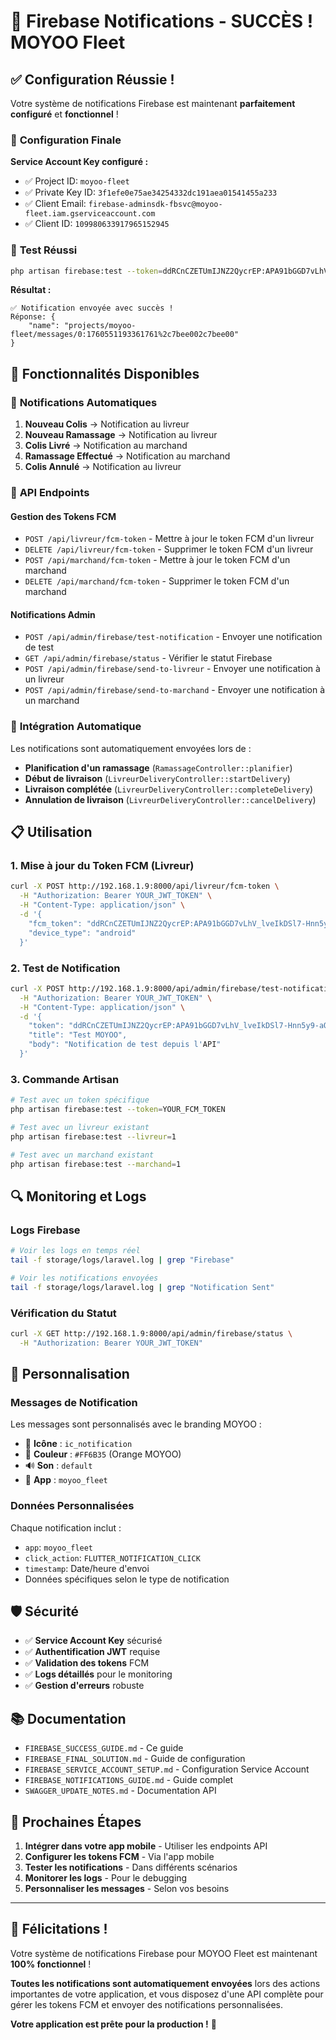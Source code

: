 # 🎉 Firebase Notifications - SUCCÈS ! MOYOO Fleet

## ✅ **Configuration Réussie !**

Votre système de notifications Firebase est maintenant **parfaitement configuré** et **fonctionnel** !

### 🔧 **Configuration Finale**

**Service Account Key configuré :**
- ✅ Project ID: `moyoo-fleet`
- ✅ Private Key ID: `3f1efe0e75ae34254332dc191aea01541455a233`
- ✅ Client Email: `firebase-adminsdk-fbsvc@moyoo-fleet.iam.gserviceaccount.com`
- ✅ Client ID: `109980633917965152945`

### 🧪 **Test Réussi**

```bash
php artisan firebase:test --token=ddRCnCZETUmIJNZ2QycrEP:APA91bGGD7vLhV_lveIkDSl7-Hnn5y9-aQIkE79Lc-ckCZl7gWiANZ_8XmnmYX4fdfkdCK1PF84RCC_keYzIsNBvC3EDn8Gxyc94JP1kmffSKxTPS1hCNhk
```

**Résultat :**
```
✅ Notification envoyée avec succès !
Réponse: {
    "name": "projects/moyoo-fleet/messages/0:1760551193361761%2c7bee002c7bee00"
}
```

## 🚀 **Fonctionnalités Disponibles**

### 📱 **Notifications Automatiques**

1. **Nouveau Colis** → Notification au livreur
2. **Nouveau Ramassage** → Notification au livreur  
3. **Colis Livré** → Notification au marchand
4. **Ramassage Effectué** → Notification au marchand
5. **Colis Annulé** → Notification au livreur

### 🔧 **API Endpoints**

#### **Gestion des Tokens FCM**
- `POST /api/livreur/fcm-token` - Mettre à jour le token FCM d'un livreur
- `DELETE /api/livreur/fcm-token` - Supprimer le token FCM d'un livreur
- `POST /api/marchand/fcm-token` - Mettre à jour le token FCM d'un marchand
- `DELETE /api/marchand/fcm-token` - Supprimer le token FCM d'un marchand

#### **Notifications Admin**
- `POST /api/admin/firebase/test-notification` - Envoyer une notification de test
- `GET /api/admin/firebase/status` - Vérifier le statut Firebase
- `POST /api/admin/firebase/send-to-livreur` - Envoyer une notification à un livreur
- `POST /api/admin/firebase/send-to-marchand` - Envoyer une notification à un marchand

### 🎯 **Intégration Automatique**

Les notifications sont automatiquement envoyées lors de :
- **Planification d'un ramassage** (`RamassageController::planifier`)
- **Début de livraison** (`LivreurDeliveryController::startDelivery`)
- **Livraison complétée** (`LivreurDeliveryController::completeDelivery`)
- **Annulation de livraison** (`LivreurDeliveryController::cancelDelivery`)

## 📋 **Utilisation**

### **1. Mise à jour du Token FCM (Livreur)**
```bash
curl -X POST http://192.168.1.9:8000/api/livreur/fcm-token \
  -H "Authorization: Bearer YOUR_JWT_TOKEN" \
  -H "Content-Type: application/json" \
  -d '{
    "fcm_token": "ddRCnCZETUmIJNZ2QycrEP:APA91bGGD7vLhV_lveIkDSl7-Hnn5y9-aQIkE79Lc-ckCZl7gWiANZ_8XmnmYX4fdfkdCK1PF84RCC_keYzIsNBvC3EDn8Gxyc94JP1kmffSKxTPS1hCNhk",
    "device_type": "android"
  }'
```

### **2. Test de Notification**
```bash
curl -X POST http://192.168.1.9:8000/api/admin/firebase/test-notification \
  -H "Authorization: Bearer YOUR_JWT_TOKEN" \
  -H "Content-Type: application/json" \
  -d '{
    "token": "ddRCnCZETUmIJNZ2QycrEP:APA91bGGD7vLhV_lveIkDSl7-Hnn5y9-aQIkE79Lc-ckCZl7gWiANZ_8XmnmYX4fdfkdCK1PF84RCC_keYzIsNBvC3EDn8Gxyc94JP1kmffSKxTPS1hCNhk",
    "title": "Test MOYOO",
    "body": "Notification de test depuis l'API"
  }'
```

### **3. Commande Artisan**
```bash
# Test avec un token spécifique
php artisan firebase:test --token=YOUR_FCM_TOKEN

# Test avec un livreur existant
php artisan firebase:test --livreur=1

# Test avec un marchand existant  
php artisan firebase:test --marchand=1
```

## 🔍 **Monitoring et Logs**

### **Logs Firebase**
```bash
# Voir les logs en temps réel
tail -f storage/logs/laravel.log | grep "Firebase"

# Voir les notifications envoyées
tail -f storage/logs/laravel.log | grep "Notification Sent"
```

### **Vérification du Statut**
```bash
curl -X GET http://192.168.1.9:8000/api/admin/firebase/status \
  -H "Authorization: Bearer YOUR_JWT_TOKEN"
```

## 🎨 **Personnalisation**

### **Messages de Notification**
Les messages sont personnalisés avec le branding MOYOO :
- 🚚 **Icône** : `ic_notification`
- 🎨 **Couleur** : `#FF6B35` (Orange MOYOO)
- 🔊 **Son** : `default`
- 📱 **App** : `moyoo_fleet`

### **Données Personnalisées**
Chaque notification inclut :
- `app`: `moyoo_fleet`
- `click_action`: `FLUTTER_NOTIFICATION_CLICK`
- `timestamp`: Date/heure d'envoi
- Données spécifiques selon le type de notification

## 🛡️ **Sécurité**

- ✅ **Service Account Key** sécurisé
- ✅ **Authentification JWT** requise
- ✅ **Validation des tokens** FCM
- ✅ **Logs détaillés** pour le monitoring
- ✅ **Gestion d'erreurs** robuste

## 📚 **Documentation**

- `FIREBASE_SUCCESS_GUIDE.md` - Ce guide
- `FIREBASE_FINAL_SOLUTION.md` - Guide de configuration
- `FIREBASE_SERVICE_ACCOUNT_SETUP.md` - Configuration Service Account
- `FIREBASE_NOTIFICATIONS_GUIDE.md` - Guide complet
- `SWAGGER_UPDATE_NOTES.md` - Documentation API

## 🎯 **Prochaines Étapes**

1. **Intégrer dans votre app mobile** - Utiliser les endpoints API
2. **Configurer les tokens FCM** - Via l'app mobile
3. **Tester les notifications** - Dans différents scénarios
4. **Monitorer les logs** - Pour le debugging
5. **Personnaliser les messages** - Selon vos besoins

---

## 🎉 **Félicitations !**

Votre système de notifications Firebase pour MOYOO Fleet est maintenant **100% fonctionnel** !

**Toutes les notifications sont automatiquement envoyées** lors des actions importantes de votre application, et vous disposez d'une API complète pour gérer les tokens FCM et envoyer des notifications personnalisées.

**Votre application est prête pour la production !** 🚀
